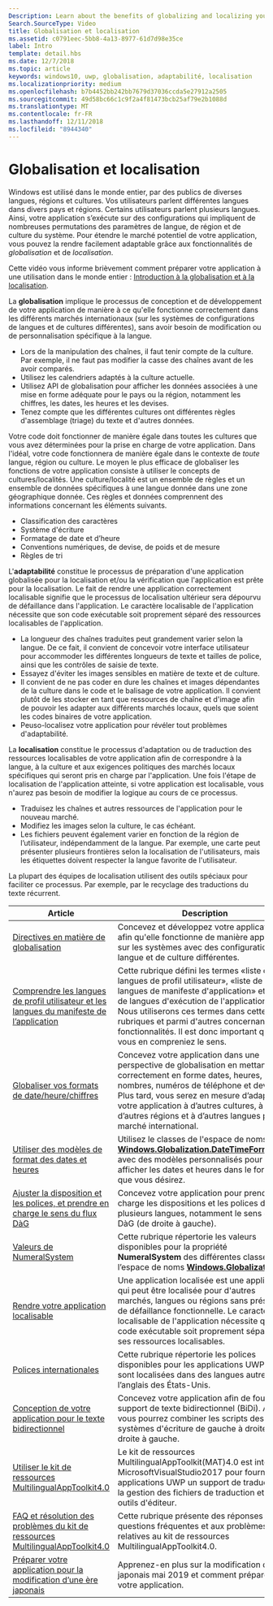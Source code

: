 ```yaml
---
Description: Learn about the benefits of globalizing and localizing your app, and exactly what these terms mean.
Search.SourceType: Video
title: Globalisation et localisation
ms.assetid: c0791eec-5bb8-4a13-8977-61d7d98e35ce
label: Intro
template: detail.hbs
ms.date: 12/7/2018
ms.topic: article
keywords: windows10, uwp, globalisation, adaptabilité, localisation
ms.localizationpriority: medium
ms.openlocfilehash: b7b4452bb242bb7679d37036ccda5e27912a2505
ms.sourcegitcommit: 49d58bc66c1c9f2a4f81473bcb25af79e2b1088d
ms.translationtype: MT
ms.contentlocale: fr-FR
ms.lasthandoff: 12/11/2018
ms.locfileid: "8944340"
---
```

# <a name="globalization-and-localization"></a>Globalisation et localisation

Windows est utilisé dans le monde entier, par des publics de diverses langues, régions et cultures. Vos utilisateurs parlent différentes langues dans divers pays et régions. Certains utilisateurs parlent plusieurs langues. Ainsi, votre application s’exécute sur des configurations qui impliquent de nombreuses permutations des paramètres de langue, de région et de culture du système. Pour étendre le marché potentiel de votre application, vous pouvez la rendre facilement adaptable grâce aux fonctionnalités de *globalisation* et de *localisation*.

Cette vidéo vous informe brièvement comment préparer votre application à une utilisation dans le monde entier : [Introduction à la globalisation et à la localisation](https://channel9.msdn.com/Blogs/One-Dev-Minute/Introduction-to-globalization-and-localization).

La **globalisation** implique le processus de conception et de développement de votre application de manière à ce qu'elle fonctionne correctement dans les différents marchés internationaux (sur les systèmes de configurations de langues et de cultures différentes), sans avoir besoin de modification ou de personnalisation spécifique à la langue.

- Lors de la manipulation des chaînes, il faut tenir compte de la culture. Par exemple, il ne faut pas modifier la casse des chaînes avant de les avoir comparés.
- Utilisez les calendriers adaptés à la culture actuelle.
- Utilisez API de globalisation pour afficher les données associées à une mise en forme adéquate pour le pays ou la région, notamment les chiffres, les dates, les heures et les devises.
- Tenez compte que les différentes cultures ont différentes règles d'assemblage (triage) du texte et d'autres données.

Votre code doit fonctionner de manière égale dans toutes les cultures que vous avez déterminées pour la prise en charge de votre application. Dans l'idéal, votre code fonctionnera de manière égale dans le contexte de *toute* langue, région ou culture. Le moyen le plus efficace de globaliser les fonctions de votre application consiste à utiliser le concepts de cultures/localités. Une culture/localité est un ensemble de règles et un ensemble de données spécifiques à une langue donnée dans une zone géographique donnée. Ces règles et données comprennent des informations concernant les éléments suivants.

- Classification des caractères
- Système d'écriture
- Formatage de date et d’heure
- Conventions numériques, de devise, de poids et de mesure
- Règles de tri

L'**adaptabilité** constitue le processus de préparation d'une application globalisée pour la localisation et/ou la vérification que l'application est prête pour la localisation. Le fait de rendre une application correctement localisable signifie que le processus de localisation ultérieur sera dépourvu de défaillance dans l'application. Le caractère localisable de l'application nécessite que son code exécutable soit proprement séparé des ressources localisables de l'application.

- La longueur des chaînes traduites peut grandement varier selon la langue. De ce fait, il convient de concevoir votre interface utilisateur pour accommoder les différentes longueurs de texte et tailles de police, ainsi que les contrôles de saisie de texte.
- Essayez d'éviter les images sensibles en matière de texte et de culture.
- Il convient de ne pas coder en dure les chaînes et images dépendantes de la culture dans le code et le balisage de votre application. Il convient plutôt de les stocker en tant que ressources de chaîne et d'image afin de pouvoir les adapter aux différents marchés locaux, quels que soient les codes binaires de votre application.
- Peuso-localisez votre application pour révéler tout problèmes d'adaptabilité.

La **localisation** constitue le processus d'adaptation ou de traduction des ressources localisables de votre application afin de correspondre à la langue, à la culture et aux exigences politiques des marchés locaux spécifiques qui seront pris en charge par l'application. Une fois l'étape de localisation de l'application atteinte, si votre application est localisable, vous n'aurez pas besoin de modifier la logique au cours de ce processus.

- Traduisez les chaînes et autres ressources de l'application pour le nouveau marché.
- Modifiez les images selon la culture, le cas échéant.
- Les fichiers peuvent également varier en fonction de la région de l’utilisateur, indépendamment de la langue. Par exemple, une carte peut présenter plusieurs frontières selon la localisation de l'utilisateurs, mais les étiquettes doivent respecter la langue favorite de l'utilisateur.

La plupart des équipes de localisation utilisent des outils spéciaux pour faciliter ce processus. Par exemple, par le recyclage des traductions du texte récurrent.

| Article | Description |
|---------|-------------|
| [Directives en matière de globalisation](guidelines-and-checklist-for-globalizing-your-app.md) | Concevez et développez votre application afin qu'elle fonctionne de manière appropriée sur les systèmes avec des configurations de langue et de culture différentes. |
| [Comprendre les langues de profil utilisateur et les langues du manifeste de l’application](manage-language-and-region.md) | Cette rubrique défini les termes «liste de langues de profil utilisateur», «liste de langues de manifeste d'application» et «liste de langues d'exécution de l'application». Nous utiliserons ces termes dans cette rubriques et parmi d'autres concernant les fonctionnalités. Il est donc important que vous en compreniez le sens. |
| [Globaliser vos formats de date/heure/chiffres](use-global-ready-formats.md) | Concevez votre application dans une perspective de globalisation en mettant correctement en forme dates, heures, nombres, numéros de téléphone et devises. Plus tard, vous serez en mesure d’adapter votre application à d’autres cultures, à d’autres régions et à d’autres langues pour le marché international. |
| [Utiliser des modèles de format des dates et heures](use-patterns-to-format-dates-and-times.md) | Utilisez le classes de l'espace de noms [**Windows.Globalization.DateTimeFormatting**](/uwp/api/windows.globalization.datetimeformatting?branch=live) avec des modèles personnalisés pour afficher les dates et heures dans le format que vous désirez. |
| [Ajuster la disposition et les polices, et prendre en charge le sens du flux DàG](adjust-layout-and-fonts--and-support-rtl.md) | Concevez votre application pour prendre en charge les dispositions et les polices de plusieurs langues, notamment le sens du flux DàG (de droite à gauche). |
| [Valeurs de NumeralSystem](glob-numeralsystem-values.md) | Cette rubrique répertorie les valeurs disponibles pour la propriété **NumeralSystem** des différentes classes de l’espace de noms [**Windows.Globalization**](/uwp/api/windows.globalization?branch=live). |
| [Rendre votre application localisable](prepare-your-app-for-localization.md) | Une application localisée est une application qui peut être localisée pour d'autres marchés, langues ou régions sans présenter de défaillance fonctionnelle. Le caractère localisable de l'application nécessite que son code exécutable soit proprement séparé de ses ressources localisables. |
| [Polices internationales](loc-international-fonts.md) | Cette rubrique répertorie les polices disponibles pour les applications UWP qui sont localisées dans des langues autres que l’anglais des États-Unis. |
| [Conception de votre application pour le texte bidirectionnel](design-for-bidi-text.md) | Concevez votre application afin de fournir un support de texte bidirectionnel (BiDi). Ainsi, vous pourrez combiner les scripts des systèmes d'écriture de gauche à droite et de droite à gauche. |
| [Utiliser le kit de ressources MultilingualAppToolkit4.0](use-mat.md) | Le kit de ressources MultilingualAppToolkit(MAT)4.0 est intégré à MicrosoftVisualStudio2017 pour fournir aux applications UWP un support de traduction, la gestion des fichiers de traduction et des outils d'éditeur. |
| [FAQ et résolution des problèmes du kit de ressources MultilingualAppToolkit4.0](mat-faq-troubleshooting.md) | Cette rubrique présente des réponses aux questions fréquentes et aux problèmes relatives au kit de ressources MultilingualAppToolkit4.0. |
| [Préparer votre application pour la modification d’une ère japonais](japanese-era-change.md) | Apprenez-en plus sur la modification d’ère japonais mai 2019 et comment préparer votre application. |
